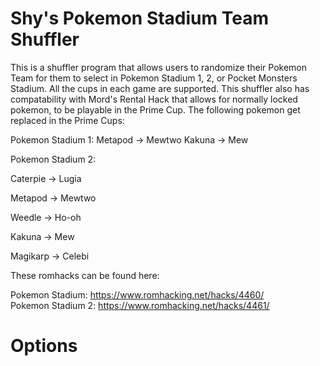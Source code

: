 # Shy's Pokemon Stadium Team Shuffler
This is a shuffler program that allows users to randomize their Pokemon Team for them to select in Pokemon Stadium 1, 2, or Pocket Monsters Stadium.
All the cups in each game are supported. This shuffler also has compatability with Mord's Rental Hack that allows for normally locked pokemon, to be playable in the Prime Cup.
The following pokemon get replaced in the Prime Cups:

  Pokemon Stadium 1:
    Metapod -> Mewtwo
    Kakuna -> Mew
  
  Pokemon Stadium 2:
    
   Caterpie -> Lugia
    
   Metapod -> Mewtwo
    
   Weedle -> Ho-oh
    
   Kakuna -> Mew
    
   Magikarp -> Celebi
    
   These romhacks can be found here:
   
   Pokemon Stadium:
   https://www.romhacking.net/hacks/4460/  
   Pokemon Stadium 2:
   https://www.romhacking.net/hacks/4461/
    
# Options


